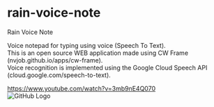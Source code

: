 # rain-voice-note
Rain Voice Note

Voice notepad for typing using voice (Speech To Text).<br>
This is an open source WEB application made using CW Frame (nvjob.github.io/apps/cw-frame). <br>
Voice recognition is implemented using the Google Cloud Speech API (cloud.google.com/speech-to-text).

https://www.youtube.com/watch?v=3mb9nE4Q070 <br>
![GitHub Logo](https://raw.githubusercontent.com/nvjob/nvjob.github.io/master/repo/devlog/rain%20voice%20note/1003/pic/1.png)
